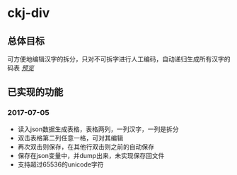 # ckj-div

## 总体目标

可方便地编辑汉字的拆分，只对不可拆字进行人工编码，自动递归生成所有汉字的码表
*[预览](https://deqoder.github.io/ckj-div/main.html)*

## 已实现的功能
### 2017-07-05
* 读入json数据生成表格，表格两列，一列汉字，一列是拆分
* 双击表格第二列任意一格，可对其编辑
* 再次双击则保存，在其他行双击则之前的自动保存
* 保存在json变量中，并dump出来，未实现保存回文件
* 支持超过65536的unicode字符
